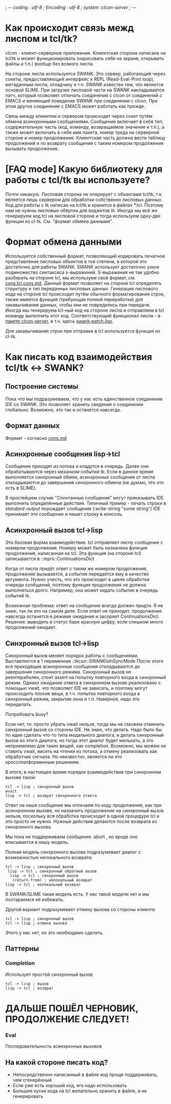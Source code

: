 ﻿; -*- coding : utf-8 ; Encoding : utf-8 ; system :clcon-server ; -*- 

Как происходит связь межд лиспом и tcl/tk?
==========================================
clcon - клиент-серверное приложение. Клиентская сторона написана на tcl/tk
и может функционировать (нарисовать себя на экране, открывать файлы и т.п.) вообще без
всякого лиспа. 

На стороне лиспа используется SWANK. Это сервер, работающий через сокеты, предоставляющий
интерфейс к REPL (Read-Eval-Print loop), метаданным лиспа, отладчику и т.п. SWANK известен
тем, что является основой SLIME. При загрузке лисповой части на SWANK накладывается патч,
который позволяет отличать соединения с clcon от соединений с EMACS и меняющий поведение SWANK при 
соединении с clcon. При этом другое соединение с EMACS может работать как прежде. 

Связь между клиентом и сервером происходит через сокет путём обмена асинхронными сообщениями. 
Сообщение включает в себя тип, содержательную часть (код, команду, возвращаемое значение и т.п.),
а также может включать в себя имя пакета, номер треда на серверной стороне и номер продолжения.
Клиентская часть должна вести таблицу продолжений и по возврату сообщения с таким номером продолжения 
вызывать продолжение. 

[FAQ mode] Какую библиотеку для работы с tcl/tk вы используете?
===============================================================
Почти никакую.  Лисповая сторона не оперирует с объектами tcl/tk, т.к. является лишь сервером
для обработки собственно лисповых данных. Код для работы с tk написан на tcl/tk и хранится
в файлах \*.tcl. Поэтому нам не нужны лисповые обёртки для виджетов tk. Иногда мы всё же 
генерируем код tcl на лисповой стороне и тогда используем одну-две функции из cl-tk.
См. "формат обмена данными".

Формат обмена данными
=====================
Используется собственный формат, позволяющий кодировать печатное представление лисповых объектов
в той степени, в которой это достаточно для работы SWANK. SWANK использует достаточно узкое подмножество
синтаксиса s-выражений. S-выражения не так удобно разбирать на стороне tcl, мы используем свой формат, см. 
[cons.tcl](../cons.tcl),[cons.md](cons.md). Данный формат позволяет на стороне tcl определять структуру и тип переданных 
лисповых данных. Генерация лиспового кода на стороне tcl происходит путём обычного форматирования строк,
также имеется функция (требующая полной переработки) для закавычивания данных, чтобы они не повредились 
при передаче. Иногда мы генерируем tcl-ный код на стороне лиспа и отправляем в tcl команду выполнить этот код. 
Соответствующий функционал лиспа - в [пакете clcon-server](../package.lisp), в т.ч. здесь [swank-patch.lisp](../swank-patch.lisp).

Для закавычивания строк при отправке в tcl используется функция из cl-tk.

Как писать код взаимодействия tcl/tk <-> SWANK? 
================================================

Построение системы
------------------
Пока что мы подразумеваем, что у нас есть единственное соединение IDE со SWANK.
Это позволяет хранить сведения о соединении глобально. Возможно, это так и останется навсегда.

Формат данных
-------------
Формат - согласно [cons.md](cons.md)

Асинхронные сообщения lisp->tcl
--------------------------------
Сообщения приходят из потока и кладутся в очередь. Далее они обрабатываются через механизм
событий tk. Если в данное время выполняется синхронный обмен, асинхронные сообщения от лиспа 
откладываются до завершения синхронного обмена (не думаю, что это есть в SLIME). 

В простейшем случае "Спонтанные сообщения" могут приказывать IDE выполнить определённые действия. Типичный пример - 
печать строки в *standard-output* порождает сообщение 
    (:write-string "some string")
IDE принимает это сообщение и пишет строку в консоль. 

Асинхронный вызов tcl->lisp
--------------------------
Это базовая форма взаимодействия. tcl отправляет лиспу сообщение с номером продолжения.
Номеру может быть назначена функция продолжения, написанная на tcl. 
Эта функция (на стороне tcl) записывается в ::mprs::ContinuationsDict

Когда от лиспа придёт ответ с таким же номером продолжения, продолжение вызывается, 
а событие передаётся ему в качестве аргумента. Нужно учесть, что это происходит 
в цикле обработки очереди сообщений, поэтому функция продолжения не должна выполняться
долго. Например, она может кидать событие в очередь событий tk. 

Возможная проблема: ответ на сообщение всегда должен придти. Я не знаю, так ли это на самом деле. 
Если ответ не приходит, продолжение навсегда останется в режиме ожидания и засоряет ContinuationsDict.
Решение: выводить в статус баре красную цифру, если слишком много продолжений ожидает.

Синхронный вызов tcl->lisp
-------------------------
Синхронный вызов меняет порядок работы с сообщениями. Выставляется в 1 переменная ::tkcon::SWANKIsInSyncMode
После этого все приходящие асинхронные сообщения откладываются до завершения 
синхронного режима. Синхронный вызов не реентерабелен, стоит assert на попытку повторного входа в синхронный режим. Однако ожидание ответа в синхронном вызове реализовано с помощью vwait, что позволяет IDE не зависать, и поэтому могут происходить плохие вещи, в т.ч. попытка повторного входа в синхронный режим, закрытие окна и т.п. Наверное, надо это переделать.

Попробовать busy?


Если нет, то: просто убрать vwait нельзя, тогда мы не сможем
отменить синхронный вызов со стороны IDE. Не знаю, что делать. Надо было бы по идее сделать что-то типа
модального диалога, и делать синхронный вызов из этого диалога, но тогда этот диалог будет мелькать, а это неприемлемо для таких вещей, как completion. Возможно, мы можем не ставить vwait, висеть на чтении
из потока, а отмену реализовать как обработчик сигнала. Но неизвестно, является ли это кроссплатформенным решением. 

В итоге, в настоящее время порядок взаимодействия при синхронном вызове такой:

    tcl -> lisp ; синхронный вызов
    wvait
    lisp -> tcl ; возврат синхронного ответа

Ответ на наше сообщение мы отличаем по коду продолжения, как при асинхронном вызове, но назначить продолжение на синхронный вызов нельзя, поскольку вся обработка происходит в одной процедуре tcl и это просто не нужно. Нужные действия делаются после возврата из синхронного вызова. 

Мы пока не поддерживаем сообщение :abort , но вроде оно вписывается в нашу модель. 


Полная модель синхронного вызова подразумевает диалог
с возможностью нелокального возврата:

    tcl -> lisp ; синхронный вызов
     lisp -> tcl ; синхронный обратный вызов
      lisp -> tcl ; синхронный вызов     
       (return-from) ; нелокальный возврат
    lisp -> tcl ; нелокальный возврат 

В SWANK/SLIME такая модель есть. У нас такой модели нет и мы постараемся 
её избежать. 

Другой вариант подразумевает отмену вызова со стороны клиента:

    tcl -> lisp ; синхронный вызов
    tcl -> lisp ; отмена вызова
    
Этого у нас нет, но это необходимо сделать. 
          
Паттерны
--------
### Completion ### 
Использует простой синхронный вызов

    tcl -> lisp ; вызов
    lisp -> tcl ; возврат

ДАЛЬШЕ ПОШЁЛ ЧЕРНОВИК, ПРОДОЛЖЕНИЕ СЛЕДУЕТ! 
===========================================

### Eval ###
Последовательность асинхронных вызовов

На какой стороне писать код? 
--------------------
- Непосредственно написанный в файле код проще поддерживать, чем сгенерённый
- Если уже есть хороший код, его надо использовать
- Большие куски кода на tcl желательно хранить в файле, а не генерировать
